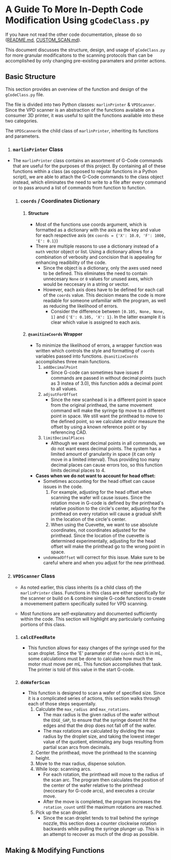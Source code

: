 # A Guide To More In-Depth Code Modification Using `gCodeClass.py`

If you have not read the other code documentation, please do so ([README.md](/README.md), [CUSTOM_SCAN.md](CUSTOM_SCAN.md)).

This document discusses the structure, design, and usage of `gCodeClass.py` for more granular modificaitons to the scanning protocols than can be accomplished by only changing pre-existing paramaters and printer actions.

## Basic Structure
This section provides an overview of the function and design of the `gCodeClass.py` file.

The file is divided into two Python classes: `marlinPrinter` & `VPDScanner`. Since the VPD scanner is an abstraction of the functions available on a consumer 3D printer, it was useful to split the functions available into these two categories.

The `VPDScanner`is the child class of `marlinPrinter`, inheriting its functions and parameters.

1. ### `marlinPrinter` Class

- The `marlinPrinter` class contains an assortment of G-Code commands that are useful for the purposes of this project. By containing all of these functions within a class (as opposed to regular functions in a Python script), we are able to attach the G-Code commands to the class object instead, which eliminates the need to write to a file after every command or to pass around a list of commands from function to function.

    1. ### `coords` / Coordinates Dictionary 
        1. #### Structure
            - Most of the functions use coords argument, which is formatted as a dictionary with the axis as the key and value for each respective axis (ex `coords = {'X': 10.0, 'F': 1000, 'E': 0.1}`)
            - There are multiple reasons to use a dictionary instead of a `math` vector object or list. Using a dictionary allows for a combination of verbosity and concision that is appealing for enhancing readibility of the code.
                - Since the object is a dictionary, only the axes used need to be defined. This eliminates the need to contain unnecesary `None` or `0` values for unused axes, which would be neccesary in a string or vector.
                - However, each axis does have to be defined for each call of the `coords` value. This decision means the code is more readable for someone unfamiliar with the program, as well as reducing the likelihood of errors. 
                    - Consider the difference between `[0.105, None, None, 1]` and `{'E': 0.105, 'X': 1}`. In the latter example it is clear which value is assigned to each axis.
        2. #### `@sanitizeCoords` Wrapper
            - To minimize the likelihood of errors, a wrapper function was written which controls the style and formatting of `coords ` variables passed into functions. `@sanitizeCoords` accomplishes three main functions.
                1. `addDecimalPoint`
                    - Since G-code can sometimes have issues if commands are passed in without decimal points (such as 3 instea of 3.0), this function adds a decimal point to all values.
                2. `adjsutForOffset`
                    - Since the new scanhead is in a different point in space from the original printhead, the same movement command will make the syringe tip move to a different point in space. We still want the printhead to move to the defined point, so we calculate and/or measure the offset by using a known reference point or by referencing CAD.
                3. `limitDecimalPlaces`
                    - Although we want decimal points in all commands, we do not want exess decimal points. The system has a limited amount of granularity in space (it can only move in a limited interval). Thus providing too many decimal places can cause errors too, so this function limits decimal places to 4.
            - **Cases when we do not want to account for head offset:** 
                - Sometimes accounting for the head offset can cause issues in the code.
                    1. For example, adjusting for the head offset when scanning the wafer will cause issues. Since the rotation move in G-code is defined by the printhead's relative position to the circle's center, adjusting for the printhead on every rotation will cause a gradual shift in the location of the circle's center.
                    2.  When using the Cuevette, we want to use absolute coordinates, not coordinates adjusted for the printhead. Since the location of the cuevette is determined experimentally, adjusting for the head offset will make the printhead go to the wrong point in space.
                - `undoHeadOffset` will correct for this issue. Make sure to be careful where and when you adjust for the new printhead.

2. ### `VPDScanner` Class

    - As noted earlier, this class inherits (is a child class of) the `marlinPrinter` class. Functions in this class are either specifically for the scanner or build on & combine simple G-code functions to create a movemement pattern specifically suited for VPD scanning.

    - Most functions are self-explanatory and documented sufficiently within the code. This section will highlight any particularly confusing portions of this class.

    1. ### `calcEFeedRate`
        - This function allows for easy changes of the syringe used for the scan droplet. Since the 'E' paramater of the `coords` dict is in mL, some calculations must be done to calculate how much the motor must move per mL. This function accomplishes that task. The printer is told of this value in the start G-code.
    2. ### `doWaferScan`
        - This function is designed to scan a wafer of specified size. Since it is a complicated series of actions, this section walks through each of those steps sequentally.
            1. Calculate the `max_radius `and `max_rotations`.
                - The max radius is the given radius of the wafer without the `EDGE_GAP`, to ensure that the syringe doesnt hit the edges and that the drop does not fall off of the wafer.
                - The max rotations are calculated by dividing the max radius by the droplet size, and taking the lowest integer value of the quotient, eliminating any bugs resulting from partial scan arcs from decimals.
            2. Center the printhead, move the printhead to the scanning height.
            3. Move to the max radius, dispense solution.
            4. While loop: scanning arcs.
                - For each rotation, the printhead will move to the radius of the scan arc. The program then calculates the position of the center of the wafer relative to the printhead (neccesary for G-code arcs), and executes a circular move.
                - After the move is completed, the program increases the `rotation_count` until the maximum rotations are reached.
            5. Pick up the scan droplet.
                - Since the scan droplet tends to trail behind the syringe nozzle, this section does a counter clockwise rotation backwards while pulling the syringe plunger up. This is in an attempt to recover as much of the drop as possible.

## Making & Modifying Functions
